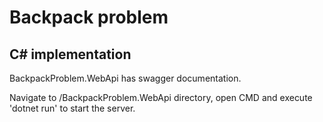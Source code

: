 # Backpack problem 
## C# implementation

BackpackProblem.WebApi has swagger documentation.

Navigate to /BackpackProblem.WebApi directory,
open CMD and execute 'dotnet run' to start the server.
